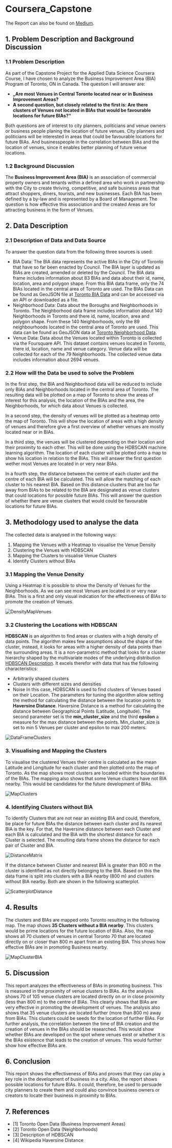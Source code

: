 # Coursera_Capstone

The Report can also be found on [Medium](https://medium.com/@jpluebbert/effectiveness-of-business-improvement-areas-bia-in-toronto-3ce1dc6eb1ac).

## 1. Problem Description and Background Discussion
### 1.1 Problem Description
As part of the Capstone Project for the Applied Data Science Coursera Course, I have chosen to analyze the Business Improvement Area (BIA) Program of Toronto, ON in Canada. The question I will answer are: 
- **„Are most Venues in Central Toronto located near or in Business Improvement Areas?** 
- **A second question, but closely related to the first is: Are there clusters of Venues not located in BIAs that would be favourable locations for future BIAs?“** 

Both questions are of interest to city planners, politicians and venue owners or business people planing the location of future venues. City planners and politicians will be interested in areas that could be favourable locations for future BIAs. And businesspeople in the correlation between BIAs and the location of venues, since it enables better planning of future venue locations.

### 1.2 Background Discussion
The **Business Improvement Area (BIA)** is an association of commercial property owners and tenants within a defined area who work in partnership with the City to create thriving, competitive, and safe business areas that attract shoppers, diners, tourists, and new businesses. Each BIA has been defined by a by-law and is represented by a Board of Management. The question is how effective this association and the created Areas are for attracting business in the form of Venues. 

## 2. Data Description 
### 2.1 Description of Data and Data Source
To answer the question data from the following three sources is used:
- BIA Data: The BIA data represents the active BIAs in the City of Toronto that have so far been enacted by Council. The BIA layer is updated as BIAs are created, amended or deleted by the Council. The BIA data frame includes information about 83 BIAs and data about their id, name, location, area and polygon shape. From this BIA data frame, only the 74 BIAs located in the central area of Toronto are used. The BIAs Data can be found as GeoJSON file at [Toronto BIA Data](https://open.toronto.ca/dataset/business-improvement-areas/) and can be accessed via an API or downloaded as a file.
- Neighborhood Data: Data about the Boroughs and Neighborhoods in Toronto. The Neighborhood data frame includes information about 140 Neighborhoods in Toronto and there id, name, location, area and polygon shape. From these 140 Neighborhoods, only the 89 neighbourhoods located in the central area of Toronto are used. This data can be found as GeoJSON data at [Toronto Neighborhood Data](https://open.toronto.ca/dataset/neighbourhoods/).
- Venue Data: Data about the Venues located within Toronto is collected via the Foursquare API. This dataset contains venues located in Toronto, there id, location, name and venue category. Venue data will be collected for each of the 79 Neighborhoods. The collected venue data includes information about 2694 venues. 

### 2.2 How will the Data be used to solve the Problem
In the first step, the BIA and Neighborhood data will be reduced to include only BIAs and Neighborhoods located in the central area of Toronto. The resulting data will be plotted on a map of Toronto to show the areas of interest for this analysis, the location of the BIAs and the area, the Neighborhoods, for which data about Venues is collected. 

In a second step, the density of venues will be plotted as a heatmap onto the map of Toronto. This will show the location of areas with a high density of venues and therefore give a first overview of whether venues are mostly located near or in BIAs.

In a third step, the venues will be clustered depending on their location and their proximity to each other. This will be done using the HDBSCAN machine learning algorithm. The location of each cluster will be plotted onto a map to show his location in relation to the BIAs. This will answer the first question wether most Venues are located in or very near BIAs.

In a fourth step, the distance between the centre of each cluster and the centre of each BIA will be calculated. This will allow the matching of each cluster to his nearest BIA. Based on this distance clusters that are too far away from BIAs to be related to the BIA are designated as venue clusters that could locations for possible future BIAs. This will answer the question of whether there are venue clusters that would could be favourable locations for future BIAs.

## 3. Methodology used to analyse the data
The collected data is analysed in the following ways:
1. Mapping the Venues with a Heatmap to visualise the Venue Density
2. Clustering the Venues with HDBSCAN
3. Mapping the Clusters to visualise Venue Clusters
4. Identify Clusters without BIAs

### 3.1 Mapping the Venue Density
Using a Heatmap it is possible to show the Density of Venues for the Neighborhoods. As we can see most Venues are located in or very near BIAs. This is a first and only visual indication for the effectiveness of BIAs to promote the creation of Venues.

![DensityMapVenues](Data/Density_map_venues.png)

### 3.2 Clustering the Locations with HDBSCAN
**HDBSCAN** is an algorithm to find areas or clusters with a high density of data points. The algorithm makes few assumptions about the shape of the cluster, instead, it looks for areas with a higher density of data points than the surrounding areas. It is a non-parametric method that looks for a cluster hierarchy shaped by the multivariate modes of the underlying distribution [HDBSCAN Description](https://towardsdatascience.com/understanding-hdbscan-and-density-based-clustering-121dbee1320e). It excels therefor with data that has the following characteristics:
- Arbitrarily shaped clusters
- Clusters with different sizes and densities
- Noise
In this case, HDBSCAN is used to find clusters of Venues based on their Location. The parameters for tuning the algorithm allow setting the method for calculating the distance between the location points to **Haversine Distance**. Haversine Distance is a method for calculating the distance between Geographical Points (Latitude, Longitude). The second parameter set is the **min_cluster_size** and the third **epsilon** a measure for the max distance between the points. Min_cluster_size is set to min 5 Venues per cluster and epsilon to max 200 meters. 

![DataFrameClusters](Data/Venues_clustered_based_on_location.png)

### 3. Visualising and Mapping the Clusters
To visualise the clustered Venues their centre is calculated as the mean Latitude and Longitude for each cluster and then plotted onto the map of Toronto. As the map shows most clusters are located within the boundaries of the BIAs. The mapping also shows that some Venue clusters have not BIA nearby. This would be candidates for the future development of BIAs. 

![MapClusters](Data/Venues_BIAs_clustered.png)

### 4. Identifying Clusters without BIA
To identify Clusters that are not near an existing BIA and could, therefore, be place for future BIAs the distance between each cluster and its nearest BIA is the key. For that, the Haversine distance between each Cluster and each BIA is calculated and the BIA with the shortest distance for each Cluster is selected. The resulting data frame shows the distance for each pair of Cluster and BIA.

![DistanceMatrix](Data/Distance_matrix_Cluster_BIAs.png)

If the distance between Cluster and nearest BIA is greater than 800 m the cluster is identified as not directly belonging to the BIA. Based on this the data frame is split into clusters with a BIA nearby (800 m) and clusters without BIA nearby. Both are shown in the following scatterplot.

![ScatterplotDistance](Data/Relation_Custer_BIA.png)

## 4. Results
The clusters and BIAs are mapped onto Toronto resulting in the following map. The map shows **35 Clusters without a BIA nearby**. This clusters would be prime locations for the future location of BIAs. Also, the map shows all 70 clusters of venues in central Toronto 70 that are located directly on or closer than 800 m apart from an existing BIA. This shows how effective BIAs are in promoting Business nearby.

![MapClusterBIA](Data/Clusters_with_and_without_BIAs.png)

## 5. Discussion
This report analyzes the effectiveness of BIAs in promoting business. This is measured in the proximity of venue clusters to BIAs. As the analysis shows 70 of 105 venue clusters are located directly on or in close proximity (less than 800 m) to the centre of BIAs. This clearly shows that BIAs are very effective in promoting the development of venues.
The analysis also shows that 35 venue clusters are located further (more than 800 m) away from BIAs. This clusters could be seeds for the location of further BIAs. 
For further analysis, the correlation between the time of BIA creation and the creation of venues in the BIAs should be researched. This would show whether BIAs are developed on the spot where venues exist or whether it is the BIAs existence that leads to the creation of venues. This would further show how effective BIAs are.

## 6. Conclusion
This report shows the effectiveness of BIAs and proves that they can play a key role in the development of business in a city. Also, the report shows possible locations for future BIAs. It could, therefore, be used to persuade city planners to create them and could also convince business owners or creators to locate their business in proximity to BIAs. 

## 7. References
- [1] Toronto Open Data (Business Improvement Areas)
- [2] Toronto Open Data (Neighborhoods)
- [3] Description of HDBSCAN
- [4] Wikipedia Haversine Distance
